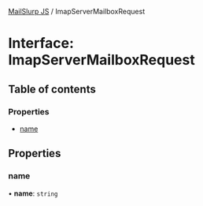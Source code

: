 [MailSlurp JS](../README.md) / ImapServerMailboxRequest

# Interface: ImapServerMailboxRequest

## Table of contents

### Properties

- [name](ImapServerMailboxRequest.md#name)

## Properties

### name

• **name**: `string`
